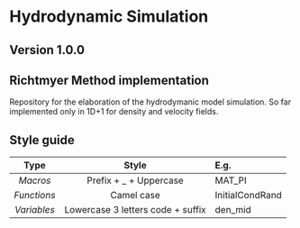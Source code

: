 # Hydrodynamic Simulation
## Version 1.0.0

## Richtmyer Method implementation
Repository for the elaboration of the hydrodymanic model simulation. 
So far implemented only in 1D+1 for density and velocity fields.

## Style guide

| Type            | Style                                 | E.g.              |
| :-------------: |:-------------:                        | :-----            |
| *Macros*          | Prefix + _ + Uppercase                | MAT_PI            |
| *Functions*       | Camel case                            | InitialCondRand   |
| *Variables*       | Lowercase 3 letters code + suffix     | den_mid           |

